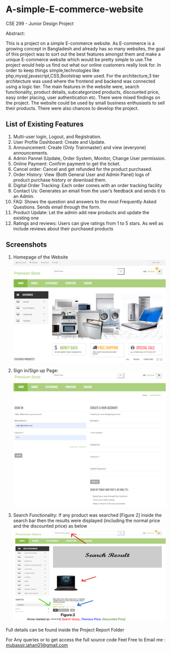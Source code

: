 # A-simple-E-commerce-website
CSE 299 - Junior Design Project  

Abstract:

This is a project on a simple E-commerce website. As E-commerce is a growing
concept in Bangladesh and already has so many websites, the goal of this project was
to sort out the best features amongst them and make a unique E-commerce website
which would be pretty simple to use.The project would help us find out what our online
customers really look for. In order to keep things simple,technologies like
php,mysql,javascript,CSS,Bootstrap were used. For the architecture,3 tier architecture
was used where the frontend and backend was connected using a logic tier. The main
features in the website were, search functionality, product details, subcategorized
products, discounted price, easy order placing, user authentication etc. There were
mixed findings on the project. The website could be used by small business enthusiasts
to sell their products. There were also chances to develop the project.

<!--
Methodology:

![Methodology](img/Methodology.jpg)
-->
## List of Existing Features
1.	Multi-user login, Logout, and Registration.
2.	User Profile Dashboard: Create and Update.
3.	Announcement: Create (Only Trainmaster) and view (everyone) announcements.
4.	Admin Pannel (Update, Order System, Monitor, Change User permission.
5.	Online Payment: Confirm payment to get the ticket.
6.	Cancel order: Cancel and get refunded for the product purchased.
7.	Order History: View (Both General User and Admin Panel) logs of product purchase history or download them.
8.	Digital Order Tracking: Each order  comes with an order tracking facility
9.	Contact Us: Generates an email from the user’s feedback and sends it to an Admin.
10.	FAQ: Shows the question and answers to the most Frequently Asked Questions. Sends email through the form.
11.	Product Update: Let the admin add new products and update the existing one
12.	Ratings and reviews: Users can give ratings from 1 to 5 stars. As well as include reviews about their purchased products


## Screenshots
1. Homepage of the Website
![alt-text](https://github.com/mubassirjahan/A-simple-E-commerce-website/blob/main/img/Homepage.png)

2. Sign in/Sign up Page:
![alt-text](https://github.com/mubassirjahan/A-simple-E-commerce-website/blob/main/img/sign-in-page.png)

3. Search Functionality: If any product was searched [Figure 2] inside the search bar
then the results were displayed (including the normal price and the discounted price) as
below
![alt-text](https://github.com/mubassirjahan/A-simple-E-commerce-website/blob/main/img/search.png)


<!--
ER-diagram: 
![ER-diagram](img/ER-diagram.jpg)
-->

Full details can be found inside the Project Report Folder

For Any queries or to get access the full source code Feel Free to Email me : mubassir.jahan01@gmail.com
